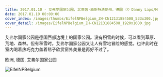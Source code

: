```yaml
---
title: 2017.01.10 - 艾弗尔国家公园，北莱茵-威斯特法伦州，德国 (© Danny Laps/Minden Pictures)
date: 2017.01.10 00:00:00
cover_index: /images/thumbs/EifelNPBelgium_ZH-CN12131884508_533x300.jpg
cover_detail: /images/EifelNPBelgium_ZH-CN12131884508_1920x1080.jpg
---
```


艾弗尔国家公园是德国西部边境上的国家公园。没有积雪的时候，可以看到草原、荒地、森林。但有积雪时，艾弗尔国家公园又让人有雪地冒险的感觉。也许此时在室内喝着热巧克力盖着毯子欣赏窗外美景是再好不过了。

欧洲, 德国, 艾弗尔国家公园

![EifelNPBelgium](/images/EifelNPBelgium_ZH-CN12131884508_1920x1080.jpg)

